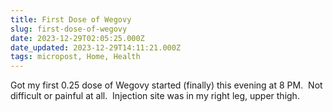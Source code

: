 ```yaml
---
title: First Dose of Wegovy
slug: first-dose-of-wegovy
date: 2023-12-29T02:05:25.000Z
date_updated: 2023-12-29T14:11:21.000Z
tags: micropost, Home, Health
---
```


Got my first 0.25 dose of Wegovy started (finally) this evening at 8 PM.  Not difficult or painful at all.  Injection site was in my right leg, upper thigh.
